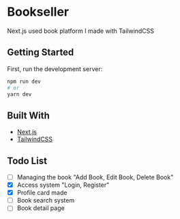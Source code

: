 # Bookseller
Next.js used book platform I made with TailwindCSS

## Getting Started
First, run the development server:
```bash
npm run dev
# or
yarn dev
```

## Built With
- [Next.js](https://nextjs.org/)
- [TailwindCSS](https://tailwindcss.com/)

## Todo List
- [ ] Managing the book "Add Book, Edit Book, Delete Book"
- [x] Access system "Login, Register"
- [x] Profile card made
- [ ] Book search system
- [ ] Book detail page